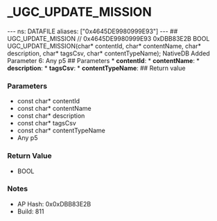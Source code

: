 # _UGC_UPDATE_MISSION

--- ns: DATAFILE aliases: ["0x4645DE9980999E93"] --- ## UGC_UPDATE_MISSION  // 0x4645DE9980999E93 0xDBB83E2B BOOL UGC_UPDATE_MISSION(char* contentId, char* contentName, char* description, char* tagsCsv, char* contentTypeName);  NativeDB Added Parameter 6: Any p5  ## Parameters * **contentId**: * **contentName**: * **description**: * **tagsCsv**: * **contentTypeName**:  ## Return value

### Parameters
* const char* contentId
* const char* contentName
* const char* description
* const char* tagsCsv
* const char* contentTypeName
* Any p5

### Return Value
* BOOL

### Notes
* AP Hash: 0x0xDBB83E2B
* Build: 811

